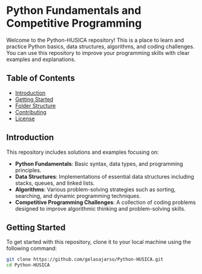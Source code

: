# Python Fundamentals and Competitive Programming  

Welcome to the Python-HUSICA repository! This is a place to learn and practice Python basics, data structures, algorithms, and coding challenges. You can use this repository to improve your programming skills with clear examples and explanations.

## Table of Contents  

- [Introduction](#introduction)  
- [Getting Started](#getting-started)  
- [Folder Structure](#folder-structure)  
- [Contributing](#contributing)  
- [License](#license)  

## Introduction  

This repository includes solutions and examples focusing on:  
- **Python Fundamentals**: Basic syntax, data types, and programming principles.  
- **Data Structures**: Implementations of essential data structures including stacks, queues, and linked lists.  
- **Algorithms**: Various problem-solving strategies such as sorting, searching, and dynamic programming techniques.  
- **Competitive Programming Challenges**: A collection of coding problems designed to improve algorithmic thinking and problem-solving skills.  

## Getting Started  

To get started with this repository, clone it to your local machine using the following command:  

```bash  
git clone https://github.com/gelasajarso/Python-HUSICA.git  
cd Python-HUSICA  
